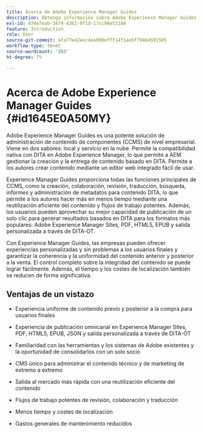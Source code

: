 ```yaml
---
title: Acerca de Adobe Experience Manager Guides
description: Obtenga información sobre Adobe Experience Manager Guides, una solución de administración de contenido de componentes basada en DITA de nivel empresarial. Descubra los beneficios de Experience Manager Guides.
exl-id: 474e7eab-3474-4362-9f1d-17cc98e53184
feature: Introduction
role: User
source-git-commit: afa77e42eec4ea900efff14f1ae5f79464591505
workflow-type: tm+mt
source-wordcount: '263'
ht-degree: 7%

---
```


# Acerca de Adobe Experience Manager Guides {#id1645E0A50MY}

Adobe Experience Manager Guides es una potente solución de administración de contenido de componentes (CCMS) de nivel empresarial. Viene en dos sabores: local y servicio en la nube. Permite la compatibilidad nativa con DITA en Adobe Experience Manager, lo que permite a AEM gestionar la creación y la entrega de contenido basado en DITA. Permite a los autores crear contenido mediante un editor web integrado fácil de usar.

Experience Manager Guides proporciona todas las funciones principales de CCMS, como la creación, colaboración, revisión, traducción, búsqueda, informes y administración de metadatos para contenido DITA, lo que permite a los autores hacer más en menos tiempo mediante una reutilización eficiente del contenido y flujos de trabajo potentes. Además, los usuarios pueden aprovechar su mejor capacidad de publicación de un solo clic para generar resultados basados en DITA para los formatos más populares: Adobe Experience Manager Sites, PDF, HTML5, EPUB y salida personalizada a través de DITA-OT.

Con Experience Manager Guides, las empresas pueden ofrecer experiencias personalizadas y sin problemas a los usuarios finales y garantizar la coherencia y la uniformidad del contenido anterior y posterior a la venta. El control completo sobre la integridad del contenido se puede lograr fácilmente. Además, el tiempo y los costes de localización también se reducen de forma significativa.

## Ventajas de un vistazo

- Experiencia uniforme de contenido previo y posterior a la compra para usuarios finales

- Experiencia de publicación omnicanal en Experience Manager Sites, PDF, HTML5, EPUB, JSON y salida personalizada a través de DITA-OT

- Familiaridad con las herramientas y los sistemas de Adobe existentes y la oportunidad de consolidarlos con un solo socio

- CMS único para administrar el contenido técnico y de marketing de extremo a extremo

- Salida al mercado más rápida con una reutilización eficiente del contenido

- Flujos de trabajo potentes de revisión, colaboración y traducción

- Menos tiempo y costes de localización

- Gastos generales de mantenimiento reducidos
